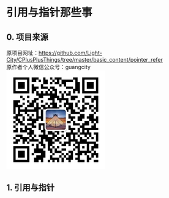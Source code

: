 # 引用与指针那些事

## 0. 项目来源

原项目网址：<https://github.com/Light-City/CPlusPlusThings/tree/master/basic_content/pointer_refer>  
原作者个人微信公众号：guangcity  
![guangcity](https://github.com/Vuean/CPlusPlusThings/blob/master/basic_content/8.%20vptr_vtable/img/wechat.jpg)

## 1. 引用与指针

